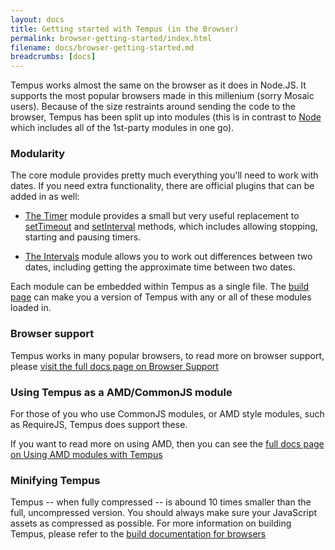 ```yaml
---
layout: docs
title: Getting started with Tempus (in the Browser)
permalink: browser-getting-started/index.html
filename: docs/browser-getting-started.md
breadcrumbs: [docs]
---
```


Tempus works almost the same on the browser as it does in Node.JS. It supports
the most popular browsers made in this millenium (sorry Mosaic users). Because 
of the size restraints around sending the code to the browser, Tempus has been 
split up into modules (this is in contrast to [Node](docs/node-getting-started)
which includes all of the 1st-party modules in one go).

### Modularity

The core module provides pretty much everything you'll need to work with dates. 
If you need extra functionality, there are official plugins that can be added in
as well:

* [The Timer][Timer] module provides a small but very useful replacement to 
    [setTimeout][setTimeout] and [setInterval][setInterval] methods, which 
    includes allowing stopping, starting and pausing timers.

* [The Intervals][Interval] module allows you to work out differences between 
    two dates, including getting the approximate time between two dates.

Each module can be embedded within Tempus as a single file. The 
[build page](/build.html) can make you a version of Tempus with any or all of 
these modules loaded in.

### Browser support

Tempus works in many popular browsers, to read more on browser support, please 
[visit the full docs page on Browser Support](/docs/browser-support)

### Using Tempus as a AMD/CommonJS module

For those of you who use CommonJS modules, or AMD style modules, such as 
RequireJS, Tempus does support these. 

If you want to read more on using AMD, then you can see the 
[full docs page on Using AMD modules with Tempus](/docs/browser-using-with-amd)

### Minifying Tempus

Tempus -- when fully compressed -- is abound 10 times smaller than the full,
uncompressed version. You should always make sure your JavaScript assets as
compressed as possible. For more information on building Tempus, please refer to
the [build documentation for browsers](/docs/browser-building-tempus)

[setInterval]: http://docs.webplatform.org/wiki/dom/methods/setInterval
[setTimeout]: http://docs.webplatform.org/wiki/dom/methods/setTimeout
[Timer]: /docs/module-timer
[Interval]: /docs/module-interval